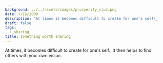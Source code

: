 ```yaml
---
background: ../../assets/images/prosperity_club.png
date: 7/16/2009
description: "At times it becomes difficult to create for one's self\_ It then helps to find others with your own v..."
draft: false
tags:
  - sharing
title: something worth sharing
---
```

  
At times, it becomes difficult to create for one's self.  It then helps to find others with your own vision.  
